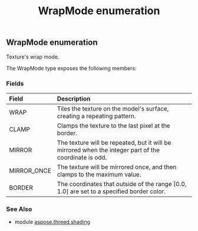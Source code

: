 ﻿---
title: WrapMode enumeration
second_title: Aspose.3D for Python via .NET API References
description: 
type: docs
weight: 150
url: /python-net/aspose.threed.shading/wrapmode/
is_root: false
---

## WrapMode enumeration

Texture's wrap mode.



The WrapMode type exposes the following members:

### Fields
| Field | Description |
| :- | :- |
| WRAP | Tiles the texture on the model's surface, creating a repeating pattern. |
| CLAMP | Clamps the texture to the last pixel at the border. |
| MIRROR | The texture will be repeated, but it will be mirrored when the integer part of the coordinate is odd. |
| MIRROR_ONCE | The texture will be mirrored once, and then clamps to the maximum value. |
| BORDER | The coordinates that outside of the range [0.0, 1.0] are set to a specified border color. |



### See Also
* module [aspose.threed.shading](..)

